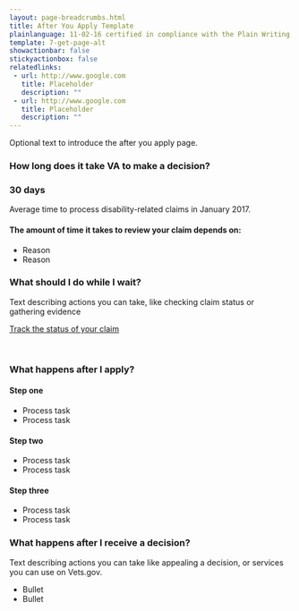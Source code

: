 ```yaml
---
layout: page-breadcrumbs.html
title: After You Apply Template
plainlanguage: 11-02-16 certified in compliance with the Plain Writing Act
template: 7-get-page-alt
showactionbar: false
stickyactionbox: false
relatedlinks:
 - url: http://www.google.com
   title: Placeholder
   description: ""
 - url: http://www.google.com
   title: Placeholder
   description: ""
---
```


Optional text to introduce the after you apply page.

### How long does it take VA to make a decision?

<div class="call-out" markdown="0">

<h3 style="padding:0">30 days</h3>
<p style="padding:0">Average time to process disability-related claims in January 2017.</p>

</div>

#### The amount of time it takes to review your claim depends on:

- Reason
- Reason

### What should I do while I wait?

Text describing actions you can take, like checking claim status or gathering evidence

<a class="usa-button-primary" href="http://www.google.com">Track the status of your claim</a>

<div markdown="0"><br></div>

### What happens after I apply?

#### Step one

- Process task
- Process task

#### Step two

- Process task
- Process task

#### Step three

- Process task
- Process task

### What happens after I receive a decision?

Text describing actions you can take like appealing a decision, or services you can use on Vets.gov. 

- Bullet
- Bullet

<div markdown="0"><br></div>